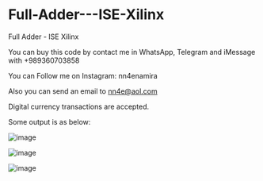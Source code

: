 # Full-Adder---ISE-Xilinx
Full Adder - ISE Xilinx

You can buy this code by contact me in WhatsApp, Telegram and iMessage with +989360703858

You can Follow me on Instagram: nn4enamira

Also you can send an email to nn4e@aol.com

Digital currency transactions are accepted.

Some output is as below:

![image](https://github.com/user-attachments/assets/2b2f9ec1-680d-4c9f-8b6d-a4e80277b9eb)

![image](https://github.com/user-attachments/assets/18f20609-f290-4ddb-98e6-52b48ef43838)

![image](https://github.com/user-attachments/assets/668fd159-9679-4c50-aab9-02ee8293cf88)



